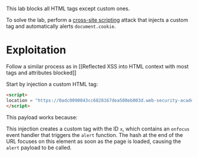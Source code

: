 This lab blocks all HTML tags except custom ones.

To solve the lab, perform a [cross-site scripting](https://portswigger.net/web-security/cross-site-scripting) attack that injects a custom tag and automatically alerts `document.cookie`.

# Exploitation

Follow a similar process as in [[Reflected XSS into HTML context with most tags and attributes blocked]]

Start by injection a custom HTML tag:


```HTML
<script>
location = "https://0adc0090043cc6828167dea500eb003d.web-security-academy.net/?search=<custom+id%3ds+onfocus%3dalert(document.cookie)+tabindex%3d1>#s";
</script>
```

This payload works because:

This injection creates a custom tag with the ID `x`, which contains an `onfocus` event handler that triggers the `alert` function. The hash at the end of the URL focuses on this element as soon as the page is loaded, causing the `alert` payload to be called.